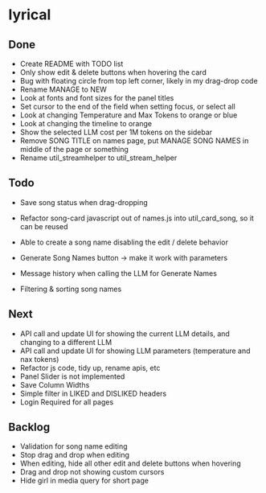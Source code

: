 # lyrical

## Done
 - Create README with TODO list
 - Only show edit & delete buttons when hovering the card
 - Bug with floating circle from top left corner, likely in my drag-drop code
 - Rename MANAGE to NEW
 - Look at fonts and font sizes for the panel titles
 - Set cursor to the end of the field when setting focus, or select all
 - Look at changing Temperature and Max Tokens to orange or blue
 - Look at changing the timeline to orange
 - Show the selected LLM cost per 1M tokens on the sidebar
 - Remove SONG TITLE on names page, put MANAGE SONG NAMES in middle of the page or something
 - Rename util_streamhelper to util_stream_helper

## Todo
 - Save song status when drag-dropping
 - Refactor song-card javascript out of names.js into util_card_song, so it can be reused
 - Able to create a song name disabling the edit / delete behavior

 - Generate Song Names button -> make it work with parameters
 - Message history when calling the LLM for Generate Names

 - Filtering & sorting song names


## Next
 - API call and update UI for showing the current LLM details, and changing to a different LLM
 - API call and update UI for showing LLM parameters (temperature and nax tokens)
 - Refactor js code, tidy up, rename apis, etc
 - Panel Slider is not implemented
 - Save Column Widths
 - Simple filter in LIKED and DISLIKED headers
 - Login Required for all pages


## Backlog
 - Validation for song name editing
 - Stop drag and drop when editing
 - When editing, hide all other edit and delete buttons when hovering
 - Drag and drop not showing custom cursors
 - Hide girl in media query for short page
